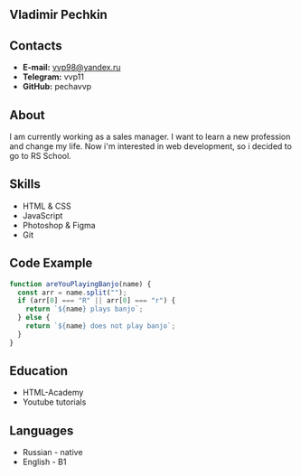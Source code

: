 ## Vladimir Pechkin

## Contacts
* **E-mail:** vvp98@yandex.ru
* **Telegram:** vvp11
* **GitHub:** pechavvp

## About
I am currently working as a sales manager. I want to learn a new profession and change my life. Now i'm interested in web development, so i decided to go to RS School.

## Skills
* HTML & CSS
* JavaScript
* Photoshop & Figma
* Git

## Code Example
```javascript
function areYouPlayingBanjo(name) {
  const arr = name.split("");
  if (arr[0] === "R" || arr[0] === "r") {
    return `${name} plays banjo`;
  } else {
    return `${name} does not play banjo`;
  }
}
```

## Education
* HTML-Academy
* Youtube tutorials

## Languages
* Russian - native
* English - B1